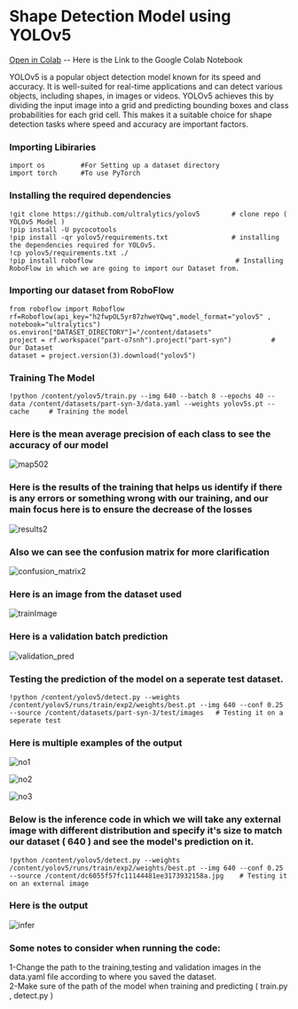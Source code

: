 # Shape Detection Model using YOLOv5

[Open in Colab](https://colab.research.google.com/drive/16uytse5hdZFU1QCnMSICPkGqO5xo486f?usp=sharing) -- Here is the Link to the Google Colab Notebook

YOLOv5 is a popular object detection model known for its speed and accuracy. It is well-suited for real-time applications and can detect various objects, including shapes, in images or videos. YOLOv5 achieves this by dividing the input image into a grid and predicting bounding boxes and class probabilities for each grid cell. This makes it a suitable choice for shape detection tasks where speed and accuracy are important factors.



### Importing Libiraries
```
import os         #For Setting up a dataset directory 
import torch      #To use PyTorch
```
### Installing the required dependencies
```
!git clone https://github.com/ultralytics/yolov5        # clone repo ( YOLOv5 Model )
!pip install -U pycocotools
!pip install -qr yolov5/requirements.txt                # installing the dependencies required for YOLOv5.
!cp yolov5/requirements.txt ./
!pip install roboflow                                    # Installing RoboFlow in which we are going to import our Dataset from.
```
### Importing our dataset from RoboFlow
```
from roboflow import Roboflow
rf=Roboflow(api_key="h2fwpOL5yr87zhweYQwq",model_format="yolov5" , notebook="ultralytics")
os.environ["DATASET_DIRECTORY"]="/content/datasets"
project = rf.workspace("part-o7snh").project("part-syn")          # Our Dataset
dataset = project.version(3).download("yolov5")
```
### Training The Model
```
!python /content/yolov5/train.py --img 640 --batch 8 --epochs 40 --data /content/datasets/part-syn-3/data.yaml --weights yolov5s.pt --cache     # Training the model
```
### Here is the mean average precision of each class to see the accuracy of our model


![map502](https://github.com/AhmedSaleh627/Shapes_Detection_Model/assets/88249795/dedfdc9e-c520-4991-854b-ed50f2ef1af9)



### Here is the results of the training that helps us identify if there is any errors or something wrong with our training, and our main focus here is to ensure the decrease of the losses

![results2](https://github.com/AhmedSaleh627/Shapes_Detection_Model/assets/88249795/c50e4f6a-5e9d-4496-95ec-cbe626b1eef6)


### Also we can see the confusion matrix for more clarification

![confusion_matrix2](https://github.com/AhmedSaleh627/Shapes_Detection_Model/assets/88249795/ee1e5478-8c2d-4e74-83a3-61da2998e653)


### Here is an image from the dataset used
![trainImage](https://github.com/AhmedSaleh627/Shapes_Detection_Model/assets/88249795/1fcfb10f-0117-403f-bdb2-ecf4d8b18932)


### Here is a validation batch prediction

![validation_pred](https://github.com/AhmedSaleh627/Shapes_Detection_Model/assets/88249795/673a3d71-858d-4ca5-b352-e04a6f8224a5)


### Testing the prediction of the model on a seperate test dataset.
```
!python /content/yolov5/detect.py --weights /content/yolov5/runs/train/exp2/weights/best.pt --img 640 --conf 0.25 --source /content/datasets/part-syn-3/test/images   # Testing it on a seperate test
```
###  Here is multiple examples of the output

![no1](https://github.com/AhmedSaleh627/Shapes_Detection_Model/assets/88249795/de225c6a-e5cd-45f0-aae3-c2dcc11133df)

![no2](https://github.com/AhmedSaleh627/Shapes_Detection_Model/assets/88249795/52f2fee5-1098-4002-bb23-f03bcb76e24f)

![no3](https://github.com/AhmedSaleh627/Shapes_Detection_Model/assets/88249795/b459954a-e312-429e-9210-f7ba4904a55c)


### Below is the inference code in which we will take any external image with different distribution and specify it's size to match our dataset ( 640 ) and see the model's prediction on it.
```
!python /content/yolov5/detect.py --weights /content/yolov5/runs/train/exp2/weights/best.pt --img 640 --conf 0.25 --source /content/dc6055f57fc11144481ee3173932158a.jpg    # Testing it on an external image
```

###  Here is the output

![infer](https://github.com/AhmedSaleh627/Shapes_Detection_Model/assets/88249795/0c421db8-c9ed-43bb-a4b5-d1d9039aa51e)


###  Some notes to consider when running the code:
  1-Change the path to the training,testing and validation images in the data.yaml file according to where you saved the dataset.<br/>
  2-Make sure of the path of the model when training and predicting ( train.py , detect.py )
